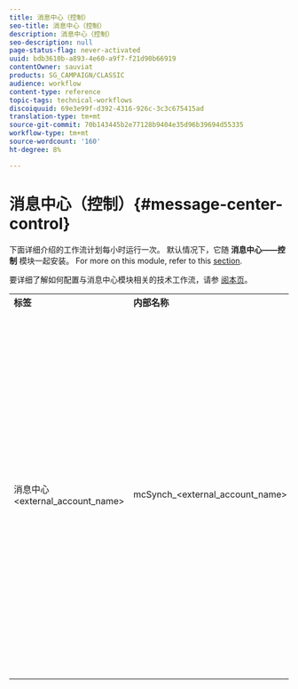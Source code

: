 ```yaml
---
title: 消息中心（控制）
seo-title: 消息中心（控制）
description: 消息中心（控制）
seo-description: null
page-status-flag: never-activated
uuid: bdb3610b-a893-4e60-a9f7-f21d90b66919
contentOwner: sauviat
products: SG_CAMPAIGN/CLASSIC
audience: workflow
content-type: reference
topic-tags: technical-workflows
discoiquuid: 69e3e99f-d392-4316-926c-3c3c675415ad
translation-type: tm+mt
source-git-commit: 70b143445b2e77128b9404e35d96b39694d55335
workflow-type: tm+mt
source-wordcount: '160'
ht-degree: 8%

---
```



# 消息中心（控制）{#message-center-control}

下面详细介绍的工作流计划每小时运行一次。 默认情况下，它随 **消息中心——控制** 模块一起安装。 For more on this module, refer to this [section](../../message-center/using/about-transactional-messaging.md).

要详细了解如何配置与消息中心模块相关的技术工作流，请参 [阅本页](../../message-center/using/technical-workflows.md)。

<table> 
 <tbody> 
  <tr> 
   <td> <strong>标签</strong><br /> </td> 
   <td> <strong>内部名称</strong><br /> </td> 
   <td> <strong>说明</strong><br /> </td> 
  </tr> 
  <tr> 
   <td> 消息中心&lt;external_account_name&gt;<br /> </td> 
   <td> mcSynch_&lt;external_account_name&gt;<br /> </td> 
   <td> 此工作流：<br /> 
    <ul> 
     <li> <p>恢复操作处理的事件的列表。</p> </li> 
     <li> <p>与NmsBroadLogMsg表同步，以恢复投放消息资格。</p> </li> 
     <li> <p>一旦与NmsBroadLogMsg表的同步完成，将恢复事件投放日志。</p> </li> 
     <li> <p>与NmsTrackingUrl表同步，以恢复投放URL的跟踪。</p> </li> 
     <li> <p>一旦与NmsTrackingUrl表的同步完成，将恢复事件跟踪URL。</p> </li> 
     <li> <p>允许您在发送隔离后每三小时恢复置入投放的所有电子邮件地址。</p> </li> 
    </ul> </td> 
  </tr> 
 </tbody> 
</table>

